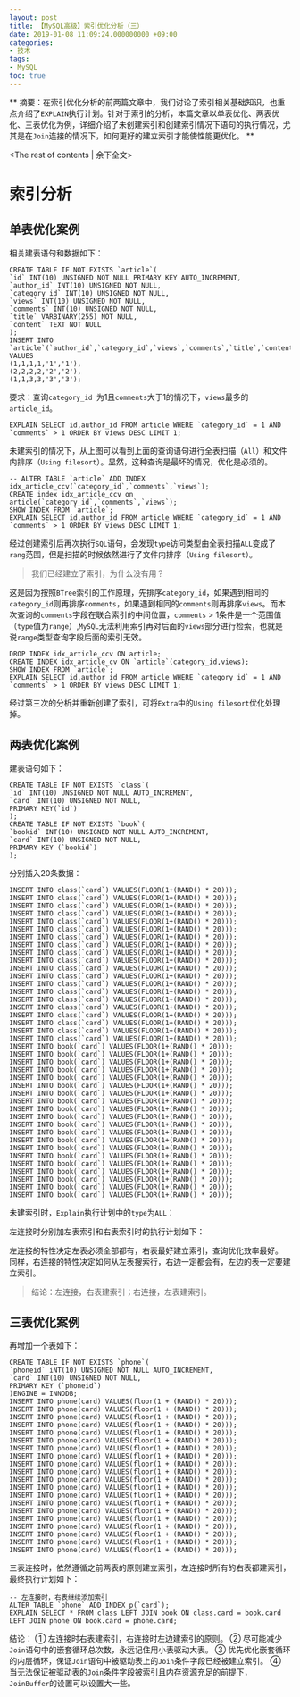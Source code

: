 ```yaml
---
layout: post
title: 【MySQL高级】索引优化分析（三）
date: 2019-01-08 11:09:24.000000000 +09:00
categories:
- 技术
tags:
- MySQL
toc: true
---
```


**
摘要：在索引优化分析的前两篇文章中，我们讨论了索引相关基础知识，也重点介绍了`EXPLAIN`执行计划。针对于索引的分析，本篇文章以单表优化、两表优化、三表优化为例，详细介绍了未创建索引和创建索引情况下语句的执行情况，尤其是在`Join`连接的情况下，如何更好的建立索引才能使性能更优化。
**
<!-- more -->
<The rest of contents | 余下全文>

# 索引分析

## 单表优化案例

相关建表语句和数据如下：

```
CREATE TABLE IF NOT EXISTS `article`(
`id` INT(10) UNSIGNED NOT NULL PRIMARY KEY AUTO_INCREMENT,
`author_id` INT(10) UNSIGNED NOT NULL,
`category_id` INT(10) UNSIGNED NOT NULL,
`views` INT(10) UNSIGNED NOT NULL,
`comments` INT(10) UNSIGNED NOT NULL,
`title` VARBINARY(255) NOT NULL,
`content` TEXT NOT NULL
);
INSERT INTO `article`(`author_id`,`category_id`,`views`,`comments`,`title`,`content`) VALUES 
(1,1,1,1,'1','1'),
(2,2,2,2,'2','2'),
(1,1,3,3,'3','3');
```
要求：查询`category_id `为1且`comments`大于1的情况下，`views`最多的`article_id`。

```
EXPLAIN SELECT id,author_id FROM article WHERE `category_id` = 1 AND `comments` > 1 ORDER BY views DESC LIMIT 1;
```
未建索引的情况下，从上图可以看到上面的查询语句进行全表扫描（`All`）和文件内排序（`Using filesort`）。显然，这种查询是最坏的情况，优化是必须的。

```
-- ALTER TABLE `article` ADD INDEX idx_article_ccv(`category_id`,`comments`,`views`);
CREATE index idx_article_ccv on article(`category_id`,`comments`,`views`);
SHOW INDEX FROM `article`;
EXPLAIN SELECT id,author_id FROM article WHERE `category_id` = 1 AND `comments` > 1 ORDER BY views DESC LIMIT 1;
```

经过创建索引后再次执行`SQL`语句，会发现`type`访问类型由全表扫描`ALL`变成了`rang`范围，但是扫描的时候依然进行了文件内排序（`Using filesort`）。
> 我们已经建立了索引，为什么没有用？

这是因为按照`BTree`索引的工作原理，先排序`category_id`，如果遇到相同的`category_id`则再排序`comments`，如果遇到相同的`comments`则再排序`views`。而本次查询的`comments`字段在联合索引的中间位置，`comments` > 1条件是一个范围值（`type`值为`range`）,`MySQL`无法利用索引再对后面的`views`部分进行检索，也就是说`range`类型查询字段后面的索引无效。
```
DROP INDEX idx_article_ccv ON article;
CREATE INDEX idx_article_cv ON `article`(category_id,views);
SHOW INDEX FROM `article`;
EXPLAIN SELECT id,author_id FROM article WHERE `category_id` = 1 AND `comments` > 1 ORDER BY views DESC LIMIT 1;
```

经过第三次的分析并重新创建了索引，可将`Extra`中的`Using filesort`优化处理掉。

## 两表优化案例

建表语句如下：

```
CREATE TABLE IF NOT EXISTS `class`(
`id` INT(10) UNSIGNED NOT NULL AUTO_INCREMENT,
`card` INT(10) UNSIGNED NOT NULL,
PRIMARY KEY(`id`)
);
CREATE TABLE IF NOT EXISTS `book`(
`bookid` INT(10) UNSIGNED NOT NULL AUTO_INCREMENT,
`card` INT(10) UNSIGNED NOT NULL,
PRIMARY KEY (`bookid`)
);
```

分别插入20条数据：

```
INSERT INTO class(`card`) VALUES(FLOOR(1+(RAND() * 20)));
INSERT INTO class(`card`) VALUES(FLOOR(1+(RAND() * 20)));
INSERT INTO class(`card`) VALUES(FLOOR(1+(RAND() * 20)));
INSERT INTO class(`card`) VALUES(FLOOR(1+(RAND() * 20)));
INSERT INTO class(`card`) VALUES(FLOOR(1+(RAND() * 20)));
INSERT INTO class(`card`) VALUES(FLOOR(1+(RAND() * 20)));
INSERT INTO class(`card`) VALUES(FLOOR(1+(RAND() * 20)));
INSERT INTO class(`card`) VALUES(FLOOR(1+(RAND() * 20)));
INSERT INTO class(`card`) VALUES(FLOOR(1+(RAND() * 20)));
INSERT INTO class(`card`) VALUES(FLOOR(1+(RAND() * 20)));
INSERT INTO class(`card`) VALUES(FLOOR(1+(RAND() * 20)));
INSERT INTO class(`card`) VALUES(FLOOR(1+(RAND() * 20)));
INSERT INTO class(`card`) VALUES(FLOOR(1+(RAND() * 20)));
INSERT INTO class(`card`) VALUES(FLOOR(1+(RAND() * 20)));
INSERT INTO class(`card`) VALUES(FLOOR(1+(RAND() * 20)));
INSERT INTO class(`card`) VALUES(FLOOR(1+(RAND() * 20)));
INSERT INTO class(`card`) VALUES(FLOOR(1+(RAND() * 20)));
INSERT INTO class(`card`) VALUES(FLOOR(1+(RAND() * 20)));
INSERT INTO class(`card`) VALUES(FLOOR(1+(RAND() * 20)));
INSERT INTO class(`card`) VALUES(FLOOR(1+(RAND() * 20)));
INSERT INTO book(`card`) VALUES(FLOOR(1+(RAND() * 20)));
INSERT INTO book(`card`) VALUES(FLOOR(1+(RAND() * 20)));
INSERT INTO book(`card`) VALUES(FLOOR(1+(RAND() * 20)));
INSERT INTO book(`card`) VALUES(FLOOR(1+(RAND() * 20)));
INSERT INTO book(`card`) VALUES(FLOOR(1+(RAND() * 20)));
INSERT INTO book(`card`) VALUES(FLOOR(1+(RAND() * 20)));
INSERT INTO book(`card`) VALUES(FLOOR(1+(RAND() * 20)));
INSERT INTO book(`card`) VALUES(FLOOR(1+(RAND() * 20)));
INSERT INTO book(`card`) VALUES(FLOOR(1+(RAND() * 20)));
INSERT INTO book(`card`) VALUES(FLOOR(1+(RAND() * 20)));
INSERT INTO book(`card`) VALUES(FLOOR(1+(RAND() * 20)));
INSERT INTO book(`card`) VALUES(FLOOR(1+(RAND() * 20)));
INSERT INTO book(`card`) VALUES(FLOOR(1+(RAND() * 20)));
INSERT INTO book(`card`) VALUES(FLOOR(1+(RAND() * 20)));
INSERT INTO book(`card`) VALUES(FLOOR(1+(RAND() * 20)));
INSERT INTO book(`card`) VALUES(FLOOR(1+(RAND() * 20)));
INSERT INTO book(`card`) VALUES(FLOOR(1+(RAND() * 20)));
INSERT INTO book(`card`) VALUES(FLOOR(1+(RAND() * 20)));
INSERT INTO book(`card`) VALUES(FLOOR(1+(RAND() * 20)));
INSERT INTO book(`card`) VALUES(FLOOR(1+(RAND() * 20)));
```
未建索引时，`Explain`执行计划中的`type`为`ALL`：

左连接时分别加左表索引和右表索引时的执行计划如下：

左连接的特性决定左表必须全部都有，右表最好建立索引，查询优化效率最好。
同样，右连接的特性决定如何从左表搜索行，右边一定都会有，左边的表一定要建立索引。
> 结论：左连接，右表建索引；右连接，左表建索引。

## 三表优化案例

再增加一个表如下：

```
CREATE TABLE IF NOT EXISTS `phone`(
`phoneid` iNT(10) UNSIGNED NOT NULL AUTO_INCREMENT,
`card` INT(10) UNSIGNED NOT NULL,
PRIMARY KEY (`phoneid`)
)ENGINE = INNODB;
INSERT INTO phone(card) VALUES(floor(1 + (RAND() * 20)));
INSERT INTO phone(card) VALUES(floor(1 + (RAND() * 20)));
INSERT INTO phone(card) VALUES(floor(1 + (RAND() * 20)));
INSERT INTO phone(card) VALUES(floor(1 + (RAND() * 20)));
INSERT INTO phone(card) VALUES(floor(1 + (RAND() * 20)));
INSERT INTO phone(card) VALUES(floor(1 + (RAND() * 20)));
INSERT INTO phone(card) VALUES(floor(1 + (RAND() * 20)));
INSERT INTO phone(card) VALUES(floor(1 + (RAND() * 20)));
INSERT INTO phone(card) VALUES(floor(1 + (RAND() * 20)));
INSERT INTO phone(card) VALUES(floor(1 + (RAND() * 20)));
INSERT INTO phone(card) VALUES(floor(1 + (RAND() * 20)));
INSERT INTO phone(card) VALUES(floor(1 + (RAND() * 20)));
INSERT INTO phone(card) VALUES(floor(1 + (RAND() * 20)));
INSERT INTO phone(card) VALUES(floor(1 + (RAND() * 20)));
INSERT INTO phone(card) VALUES(floor(1 + (RAND() * 20)));
INSERT INTO phone(card) VALUES(floor(1 + (RAND() * 20)));
INSERT INTO phone(card) VALUES(floor(1 + (RAND() * 20)));
INSERT INTO phone(card) VALUES(floor(1 + (RAND() * 20)));
INSERT INTO phone(card) VALUES(floor(1 + (RAND() * 20)));
INSERT INTO phone(card) VALUES(floor(1 + (RAND() * 20)));
```

三表连接时，依然遵循之前两表的原则建立索引，左连接时所有的右表都建索引，最终执行计划如下：

```
-- 左连接时，右表继续添加索引
ALTER TABLE `phone` ADD INDEX p(`card`);
EXPLAIN SELECT * FROM class LEFT JOIN book ON class.card = book.card LEFT JOIN phone ON book.card = phone.card;
```

结论：
① 左连接时右表建索引，右连接时左边建索引的原则。
② 尽可能减少`Join`语句中的嵌套循环总次数，永远记住用小表驱动大表。
③ 优先优化嵌套循环的内层循环，保证`Join`语句中被驱动表上的`Join`条件字段已经被建立索引。
④ 当无法保证被驱动表的`Join`条件字段被索引且内存资源充足的前提下，`JoinBuffer`的设置可以设置大一些。
